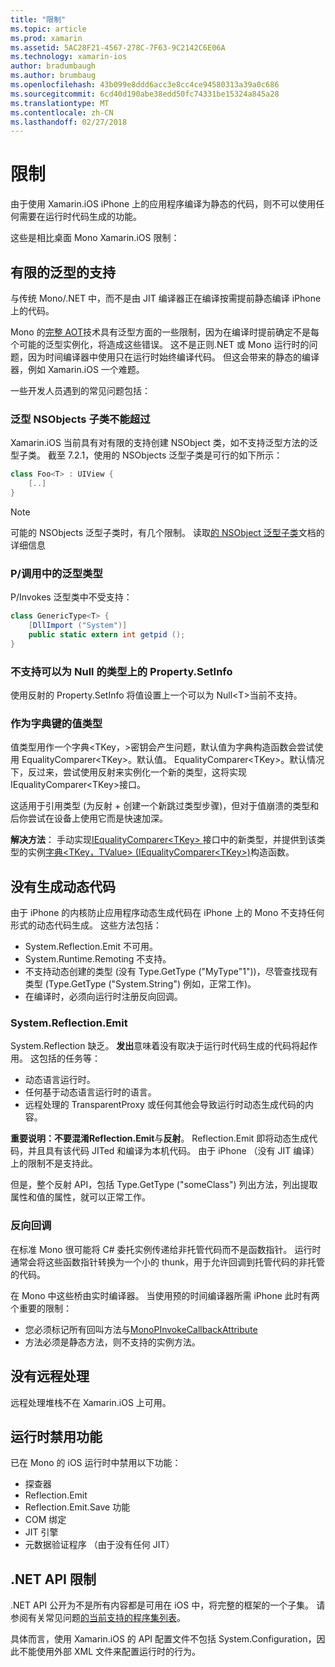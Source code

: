 ```yaml
---
title: "限制"
ms.topic: article
ms.prod: xamarin
ms.assetid: 5AC28F21-4567-278C-7F63-9C2142C6E06A
ms.technology: xamarin-ios
author: bradumbaugh
ms.author: brumbaug
ms.openlocfilehash: 43b099e8ddd6acc3e8cc4ce94580313a39a0c686
ms.sourcegitcommit: 6cd40d190abe38edd50fc74331be15324a845a28
ms.translationtype: MT
ms.contentlocale: zh-CN
ms.lasthandoff: 02/27/2018
---
```

# <a name="limitations"></a>限制

由于使用 Xamarin.iOS iPhone 上的应用程序编译为静态的代码，则不可以使用任何需要在运行时代码生成的功能。

这些是相比桌面 Mono Xamarin.iOS 限制：

 <a name="Limited_Generics_Support" />


## <a name="limited-generics-support"></a>有限的泛型的支持

与传统 Mono/.NET 中，而不是由 JIT 编译器正在编译按需提前静态编译 iPhone 上的代码。

Mono 的[完整 AOT](http://www.mono-project.com/AOT#Full_AOT)技术具有泛型方面的一些限制，因为在编译时提前确定不是每个可能的泛型实例化，将造成这些错误。 这不是正则.NET 或 Mono 运行时的问题，因为时间编译器中使用只在运行时始终编译代码。 但这会带来的静态的编译器，例如 Xamarin.iOS 一个难题。

一些开发人员遇到的常见问题包括：

 <a name="Generic_Subclasses_of_NSObjects_are_limited" />


### <a name="generic-subclasses-of-nsobjects-are-limited"></a>泛型 NSObjects 子类不能超过

Xamarin.iOS 当前具有对有限的支持创建 NSObject 类，如不支持泛型方法的泛型子类。 截至 7.2.1，使用的 NSObjects 泛型子类是可行的如下所示：

```csharp
class Foo<T> : UIView {
    [..]
}
```

> [!NOTE]
> 可能的 NSObjects 泛型子类时，有几个限制。 读取[的 NSObject 泛型子类](~/ios/internals/api-design/nsobject-generics.md)文档的详细信息



### <a name="pinvokes-in-generic-types"></a>P/调用中的泛型类型

P/Invokes 泛型类中不受支持：

```csharp
class GenericType<T> {
    [DllImport ("System")]
    public static extern int getpid ();
}
```

 <a name="Property.SetInfo_on_a_Nullable_Type_is_not_supported" />


### <a name="propertysetinfo-on-a-nullable-type-is-not-supported"></a>不支持可以为 Null 的类型上的 Property.SetInfo

使用反射的 Property.SetInfo 将值设置上一个可以为 Null&lt;T&gt;当前不支持。

 <a name="Value_types_as_Dictionary_Keys" />


### <a name="value-types-as-dictionary-keys"></a>作为字典键的值类型

值类型用作一个字典&lt;TKey，&gt;密钥会产生问题，默认值为字典构造函数会尝试使用 EqualityComparer&lt;TKey&gt;。默认值。 EqualityComparer&lt;TKey&gt;。默认情况下，反过来，尝试使用反射来实例化一个新的类型，这将实现 IEqualityComparer&lt;TKey&gt;接口。

这适用于引用类型 (为反射 + 创建一个新跳过类型步骤)，但对于值崩溃的类型和后你尝试在设备上使用它而是快速加深。

 **解决方法**： 手动实现[IEqualityComparer&lt;TKey&gt; ](https://developer.xamarin.com/api/type/System.Collections.Generic.IEqualityComparer%601/)接口中的新类型，并提供到该类型的实例[字典&lt;TKey，TValue&gt; ](https://developer.xamarin.com/api/type/System.Collections.Generic.Dictionary%3CTKey,TValue%3E/) [(IEqualityComparer&lt;TKey&gt;)](https://developer.xamarin.com/api/type/System.Collections.Generic.IEqualityComparer%601/)构造函数。


 <a name="No_Dynamic_Code_Generation" />


## <a name="no-dynamic-code-generation"></a>没有生成动态代码

由于 iPhone 的内核防止应用程序动态生成代码在 iPhone 上的 Mono 不支持任何形式的动态代码生成。 这些方法包括：

-  System.Reflection.Emit 不可用。
-  System.Runtime.Remoting 不支持。
-  不支持动态创建的类型 (没有 Type.GetType ("MyType"1"))，尽管查找现有类型 (Type.GetType ("System.String") 例如，正常工作)。 
-  在编译时，必须向运行时注册反向回调。


 
 <a name="System.Reflection.Emit" />


### <a name="systemreflectionemit"></a>System.Reflection.Emit

System.Reflection 缺乏。 **发出**意味着没有取决于运行时代码生成的代码将起作用。 这包括的任务等：

-  动态语言运行时。
-  任何基于动态语言运行时的语言。
-  远程处理的 TransparentProxy 或任何其他会导致运行时动态生成代码的内容。 


 **重要说明：**不要混淆**Reflection.Emit**与**反射**。 Reflection.Emit 即将动态生成代码，并且具有该代码 JITed 和编译为本机代码。 由于 iPhone （没有 JIT 编译） 上的限制不是支持此。

但是，整个反射 API，包括 Type.GetType ("someClass") 列出方法，列出提取属性和值的属性，就可以正常工作。

 
 <a name="Reverse_Callbacks" />


### <a name="reverse-callbacks"></a>反向回调

在标准 Mono 很可能将 C# 委托实例传递给非托管代码而不是函数指针。 运行时通常会将这些函数指针转换为一个小的 thunk，用于允许回调到托管代码的非托管的代码。

在 Mono 中这些桥由实时编译器。 当使用预的时间编译器所需 iPhone 此时有两个重要的限制：

-  您必须标记所有回叫方法与[MonoPInvokeCallbackAttribute](https://developer.xamarin.com/api/type/MonoPInvokeCallbackAttribute/) 
-  方法必须是静态方法，则不支持的实例方法。 


 
 <a name="No_Remoting" />


## <a name="no-remoting"></a>没有远程处理

远程处理堆栈不在 Xamarin.iOS 上可用。


 <a name="Runtime_Disabled_Features" />


## <a name="runtime-disabled-features"></a>运行时禁用功能

已在 Mono 的 iOS 运行时中禁用以下功能：

-  探查器
-  Reflection.Emit
-  Reflection.Emit.Save 功能
-  COM 绑定
-  JIT 引擎
-  元数据验证程序 （由于没有任何 JIT）


 <a name=".NET_API_Limitations" />


## <a name="net-api-limitations"></a>.NET API 限制

.NET API 公开为不是所有内容都是可用在 iOS 中，将完整的框架的一个子集。 请参阅有关常见问题[的当前支持的程序集列表](~/cross-platform/internals/available-assemblies.md)。



具体而言，使用 Xamarin.iOS 的 API 配置文件不包括 System.Configuration，因此不能使用外部 XML 文件来配置运行时的行为。
